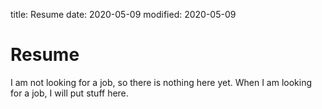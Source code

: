 title: Resume
date: 2020-05-09
modified: 2020-05-09

# Resume
I am not looking for a job, so there is nothing here yet. When I am looking for a job, I will put stuff here.
